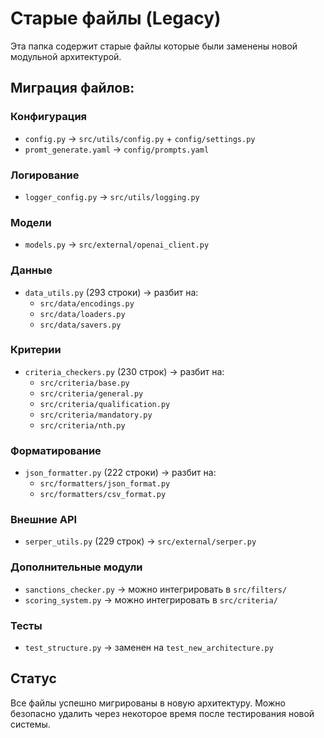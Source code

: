 # Старые файлы (Legacy)

Эта папка содержит старые файлы которые были заменены новой модульной архитектурой.

## Миграция файлов:

### Конфигурация
- `config.py` → `src/utils/config.py` + `config/settings.py`
- `promt_generate.yaml` → `config/prompts.yaml`

### Логирование  
- `logger_config.py` → `src/utils/logging.py`

### Модели
- `models.py` → `src/external/openai_client.py`

### Данные
- `data_utils.py` (293 строки) → разбит на:
  - `src/data/encodings.py`
  - `src/data/loaders.py` 
  - `src/data/savers.py`

### Критерии
- `criteria_checkers.py` (230 строк) → разбит на:
  - `src/criteria/base.py`
  - `src/criteria/general.py`
  - `src/criteria/qualification.py`
  - `src/criteria/mandatory.py`
  - `src/criteria/nth.py`

### Форматирование
- `json_formatter.py` (222 строки) → разбит на:
  - `src/formatters/json_format.py`
  - `src/formatters/csv_format.py`

### Внешние API
- `serper_utils.py` (229 строк) → `src/external/serper.py`

### Дополнительные модули
- `sanctions_checker.py` → можно интегрировать в `src/filters/`
- `scoring_system.py` → можно интегрировать в `src/criteria/`

### Тесты
- `test_structure.py` → заменен на `test_new_architecture.py`

## Статус
Все файлы успешно мигрированы в новую архитектуру.
Можно безопасно удалить через некоторое время после тестирования новой системы. 
